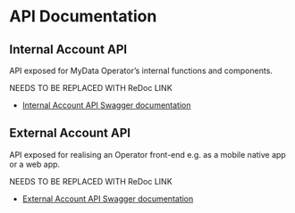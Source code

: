 # API Documentation

## Internal Account API
API exposed for MyData Operator’s internal functions and components.

NEEDS TO BE REPLACED WITH ReDoc LINK

- [Internal Account API Swagger documentation](account_api_internal.yaml)

## External Account API
API exposed for realising an Operator front-end e.g. as a mobile native app or a web app.

NEEDS TO BE REPLACED WITH ReDoc LINK

- [External Account API Swagger documentation](account_api_external.yaml)
